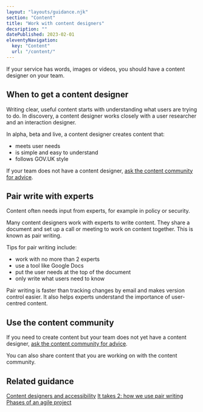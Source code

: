 ```yaml
---
layout: "layouts/guidance.njk"
section: "Content"
title: "Work with content designers"
decsription: ""
datePublished: 2023-02-01
eleventyNavigation:
  key: "Content"
  url: "/content/"
---
```



If your service has words, images or videos, you should have a content designer on your team. 

## When to get a content designer

Writing clear, useful content starts with understanding what users are trying to do. In discovery, a content designer works closely with a user researcher and an interaction designer. 

In alpha, beta and live, a content designer creates content that:

- meets user needs
- is simple and easy to understand 
- follows GOV.UK style

If your team does not have a content designer, [ask the content community for advice](). 

## Pair write with experts

Content often needs input from experts, for example in policy or security. 

Many content designers work with experts to write content. They share a document and set up a call or meeting to work on content together. This is known as pair writing. 

Tips for pair writing include:

- work with no more than 2 experts
- use a tool like Google Docs
- put the user needs at the top of the document
- only write what users need to know

Pair writing is faster than tracking changes by email and makes version control easier. It also helps experts understand the importance of user-centred content.


## Use the content community 

If you need to create content but your team does not yet have a content designer, [ask the content community for advice](). 

You can also share content that you are working on with the content community.

## Related guidance

[Content designers and accessibility](https://servicemanual.digital.mod.uk/accessibility/meet-accessibility-regulations/content-designers/)
[It takes 2: how we use pair writing](https://gds.blog.gov.uk/2016/09/21/it-takes-2-how-we-use-pair-writing/)
[Phases of an agile project](https://www.gov.uk/service-manual/agile-delivery)
